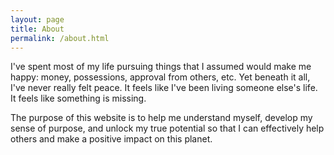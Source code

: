 ```yaml
---
layout: page
title: About
permalink: /about.html
---
```

I've spent most of my life pursuing things that I assumed would make me happy: money, possessions, approval from others, etc. Yet beneath it all, I've never really felt peace. It feels like I've been living someone else's life. It feels like something is missing.

The purpose of this website is to help me understand myself, develop my sense of purpose, and unlock my true potential so that I can effectively help others and make a positive impact on this planet.
